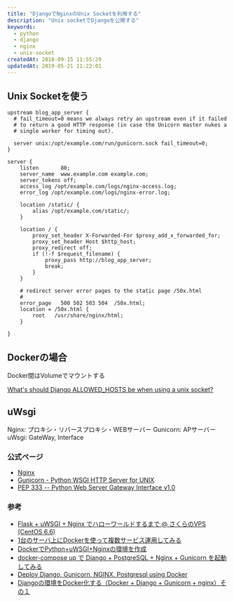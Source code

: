 ```yaml
---
title: "DjangoでNginxのUnix Socketを利用する"
description: "Unix socketでDjangoを公開する"
keywords:
  - python
  - django
  - nginx
  - unix-socket
createdAt: 2018-09-15 11:55:29
updatedAt: 2019-05-21 11:22:01
---
```


## Unix Socketを使う

```nginx
upstream blog_app_server {
  # fail_timeout=0 means we always retry an upstream even if it failed
  # to return a good HTTP response (in case the Unicorn master nukes a
  # single worker for timing out).

  server unix:/opt/example.com/run/gunicorn.sock fail_timeout=0;
}

server {
    listen       80;
    server_name  www.example.com example.com;
    server_tokens off;
    access_log /opt/example.com/logs/nginx-access.log;
    error_log /opt/example.com/logs/nginx-error.log;

    location /static/ {
        alias /opt/example.com/static/;
    }

    location / {
        proxy_set_header X-Forwarded-For $proxy_add_x_forwarded_for;
        proxy_set_header Host $http_host;
        proxy_redirect off;
        if (!-f $request_filename) {
            proxy_pass http://blog_app_server;
            break;
        }
    }

    # redirect server error pages to the static page /50x.html
    #
    error_page   500 502 503 504  /50x.html;
    location = /50x.html {
        root   /usr/share/nginx/html;
    }

}
```

## Dockerの場合

Docker間はVolumeでマウントする

[What's should Django ALLOWED_HOSTS be when using a unix socket?
](https://stackoverflow.com/questions/24830276/whats-should-django-allowed-hosts-be-when-using-a-unix-socket)


## uWsgi

Nginx: プロキシ・リバースプロキシ・WEBサーバー
Gunicorn: APサーバー
uWsgi: GateWay, Interface

### 公式ページ

- [Nginx](https://nginx.org/)
- [Gunicorn - Python WSGI HTTP Server for UNIX](http://gunicorn.org/)
- [PEP 333 -- Python Web Server Gateway Interface v1.0](https://www.python.org/dev/peps/pep-0333/)

### 参考

- [Flask + uWSGI + Nginx でハローワールドするまで @ さくらのVPS (CentOS 6.6)](https://qiita.com/morinokami/items/e0efb2ae2aa04a1b148b)
- [1台のサーバ上にDockerを使って複数サービス運用してみる](https://qiita.com/hacoten/items/0fb1a44390e1af35b50c)
- [DockerでPython+uWSGI+Nginxの環境を作成](https://qiita.com/hiroykam/items/748c3fab31c616994db9)
- [docker-compose up で Django + PostgreSQL + Nginx + Gunicorn を起動してみる](https://qiita.com/cortyuming/items/25e3e19beb1516e1d0be)
- [Deploy Django, Gunicorn, NGINX, Postgresql using Docker](http://ruddra.com/2016/08/14/docker-django-nginx-postgres/index.html)
- [Djangoの環境をDocker化する（Docker + Django + Gunicorn + nginx）その１](https://qiita.com/amazipangu/items/bce228f506f894cd825d)

